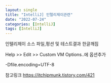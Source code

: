 ```yaml
---
layout: single
title: "IntelliJ] 인텔리제이관련"
date: "2022-07-24"
categories: [IntelliJ]
tags: [IntelliJ]
---
```


인텔리제이 소스 파일,펑션 및 테스트결과 한글깨짐

Help >> Edit >> Custom VM Options..에 옵션추가

-Dfile.encoding=UTF-8

참고링크
https://itchipmunk.tistory.com/421
